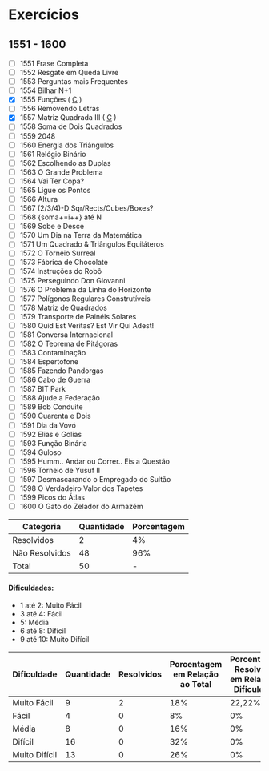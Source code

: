 # Exercícios
## 1551 - 1600

- [ ] 1551	Frase Completa
- [ ] 1552	Resgate em Queda Livre
- [ ] 1553	Perguntas mais Frequentes
- [ ] 1554	Bilhar N+1
- [x] 1555	Funções ( [C]() )
- [ ] 1556	Removendo Letras
- [x] 1557	Matriz Quadrada III ( [C]() )
- [ ] 1558	Soma de Dois Quadrados
- [ ] 1559	2048
- [ ] 1560	Energia dos Triângulos
- [ ] 1561	Relógio Binário
- [ ] 1562	Escolhendo as Duplas
- [ ] 1563	O Grande Problema
- [ ] 1564	Vai Ter Copa?
- [ ] 1565	Ligue os Pontos
- [ ] 1566	Altura
- [ ] 1567	(2/3/4)-D Sqr/Rects/Cubes/Boxes?
- [ ] 1568	{soma+=i++} até N
- [ ] 1569	Sobe e Desce
- [ ] 1570	Um Dia na Terra da Matemática
- [ ] 1571	Um Quadrado & Triângulos Equiláteros
- [ ] 1572	O Torneio Surreal
- [ ] 1573	Fábrica de Chocolate
- [ ] 1574	Instruções do Robô
- [ ] 1575	Perseguindo Don Giovanni
- [ ] 1576	O Problema da Linha do Horizonte
- [ ] 1577	Polígonos Regulares Construtíveis
- [ ] 1578	Matriz de Quadrados
- [ ] 1579	Transporte de Painéis Solares
- [ ] 1580	Quid Est Veritas? Est Vir Qui Adest!
- [ ] 1581	Conversa Internacional
- [ ] 1582	O Teorema de Pitágoras
- [ ] 1583	Contaminação
- [ ] 1584	Espertofone
- [ ] 1585	Fazendo Pandorgas
- [ ] 1586	Cabo de Guerra
- [ ] 1587	BIT Park
- [ ] 1588	Ajude a Federação
- [ ] 1589	Bob Conduite
- [ ] 1590	Cuarenta e Dois
- [ ] 1591	Dia da Vovó
- [ ] 1592	Elias e Golias
- [ ] 1593	Função Binária
- [ ] 1594	Guloso
- [ ] 1595	Humm.. Andar ou Correr.. Eis a Questão
- [ ] 1596	Torneio de Yusuf II
- [ ] 1597	Desmascarando o Empregado do Sultão
- [ ] 1598	O Verdadeiro Valor dos Tapetes
- [ ] 1599	Picos do Átlas
- [ ] 1600	O Gato do Zelador do Armazém

| Categoria  | Quantidade | Porcentagem |
| ------------- | ------------- | ------------- |
| Resolvidos | 2 | 4% |
| Não Resolvidos  | 48 | 96% |
| Total  | 50 | - |

#### Dificuldades:
- 1 até 2: Muito Fácil
- 3 até 4: Fácil
- 5: Média
- 6 até 8: Difícil
- 9 até 10: Muito Difícil

| Dificuldade | Quantidade | Resolvidos | Porcentagem em Relação ao Total | Porcentagem Resolvidos em Relação à Dificuldade|
| ------------- | ------------- | ------------- | ------------- | ------------- |
| Muito Fácil | 9 | 2 | 18% | 22,22% |
| Fácil | 4 | 0 | 8% | 0% |
| Média | 8 | 0 | 16% | 0% |
| Difícil | 16 | 0 | 32% | 0% |
| Muito Difícil | 13 | 0 | 26% | 0% |


